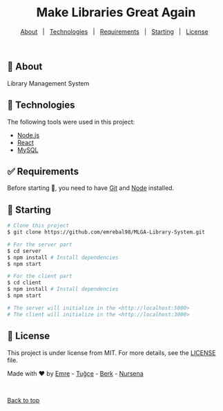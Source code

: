 <div align="center" id="top">  
  &#xa0; 
</div>

<h1 align="center">Make Libraries Great Again</h1>


<p align="center">
  <a href="#dart-about">About</a> &#xa0; | &#xa0; 
  <a href="#rocket-technologies">Technologies</a> &#xa0; | &#xa0;
  <a href="#white_check_mark-requirements">Requirements</a> &#xa0; | &#xa0;
  <a href="#checkered_flag-starting">Starting</a> &#xa0; | &#xa0;
  <a href="#memo-license">License</a> &#xa0;
</p>

<br>

## :dart: About ##

Library Management System

## :rocket: Technologies ##

The following tools were used in this project:

- [Node.js](https://nodejs.org/en/)
- [React](https://pt-br.reactjs.org/)
- [MySQL](https://www.mysql.com/)


## :white_check_mark: Requirements ## 

Before starting :checkered_flag:, you need to have [Git](https://git-scm.com) and [Node](https://nodejs.org/en/) installed.

## :checkered_flag: Starting ##

```bash
# Clone this project
$ git clone https://github.com/emrebal98/MLGA-Library-System.git

# For the server part
$ cd server
$ npm install # Install dependencies
$ npm start

# For the client part
$ cd client
$ npm install # Install dependencies
$ npm start

# The server will initialize in the <http://localhost:5000>
# The client will initialize in the <http://localhost:3000>
```

## :memo: License ##

This project is under license from MIT. For more details, see the [LICENSE](LICENSE.md) file.


Made with :heart: by 
<a href="https://github.com/emrebal98" target="_blank">Emre</a> -
<a href="https://github.com/tugcekeskin" target="_blank">Tuğçe</a> -
<a href="https://github.com/berkakbulbul" target="_blank">Berk</a> -
<a href="https://github.com/nursenaaksu" target="_blank">Nursena</a>

&#xa0;

<a href="#top">Back to top</a>
